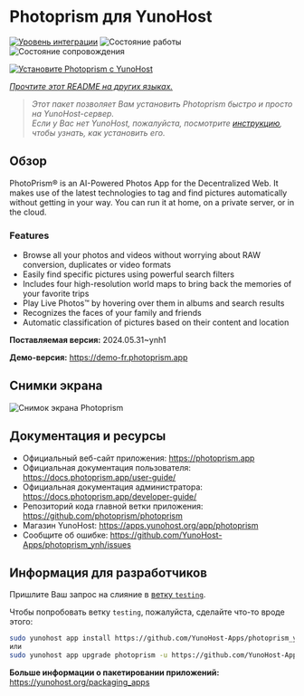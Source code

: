 <!--
Важно: этот README был автоматически сгенерирован <https://github.com/YunoHost/apps/tree/master/tools/readme_generator>
Он НЕ ДОЛЖЕН редактироваться вручную.
-->

# Photoprism для YunoHost

[![Уровень интеграции](https://apps.yunohost.org/badge/integration/photoprism)](https://ci-apps.yunohost.org/ci/apps/photoprism/)
![Состояние работы](https://apps.yunohost.org/badge/state/photoprism)
![Состояние сопровождения](https://apps.yunohost.org/badge/maintained/photoprism)

[![Установите Photoprism с YunoHost](https://install-app.yunohost.org/install-with-yunohost.svg)](https://install-app.yunohost.org/?app=photoprism)

*[Прочтите этот README на других языках.](./ALL_README.md)*

> *Этот пакет позволяет Вам установить Photoprism быстро и просто на YunoHost-сервер.*  
> *Если у Вас нет YunoHost, пожалуйста, посмотрите [инструкцию](https://yunohost.org/install), чтобы узнать, как установить его.*

## Обзор

PhotoPrism® is an AI-Powered Photos App for the Decentralized Web. It makes use of the latest technologies to tag and find pictures automatically without getting in your way. You can run it at home, on a private server, or in the cloud.

### Features

- Browse all your photos and videos without worrying about RAW conversion, duplicates or video formats
- Easily find specific pictures using powerful search filters
- Includes four high-resolution world maps to bring back the memories of your favorite trips
- Play Live Photos™ by hovering over them in albums and search results
- Recognizes the faces of your family and friends
- Automatic classification of pictures based on their content and location


**Поставляемая версия:** 2024.05.31~ynh1

**Демо-версия:** <https://demo-fr.photoprism.app>

## Снимки экрана

![Снимок экрана Photoprism](./doc/screenshots/photoprism.jpg)

## Документация и ресурсы

- Официальный веб-сайт приложения: <https://photoprism.app>
- Официальная документация пользователя: <https://docs.photoprism.app/user-guide/>
- Официальная документация администратора: <https://docs.photoprism.app/developer-guide/>
- Репозиторий кода главной ветки приложения: <https://github.com/photoprism/photoprism>
- Магазин YunoHost: <https://apps.yunohost.org/app/photoprism>
- Сообщите об ошибке: <https://github.com/YunoHost-Apps/photoprism_ynh/issues>

## Информация для разработчиков

Пришлите Ваш запрос на слияние в [ветку `testing`](https://github.com/YunoHost-Apps/photoprism_ynh/tree/testing).

Чтобы попробовать ветку `testing`, пожалуйста, сделайте что-то вроде этого:

```bash
sudo yunohost app install https://github.com/YunoHost-Apps/photoprism_ynh/tree/testing --debug
или
sudo yunohost app upgrade photoprism -u https://github.com/YunoHost-Apps/photoprism_ynh/tree/testing --debug
```

**Больше информации о пакетировании приложений:** <https://yunohost.org/packaging_apps>
